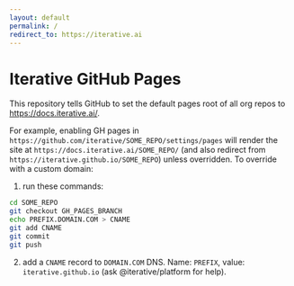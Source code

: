 ```yaml
---
layout: default
permalink: /
redirect_to: https://iterative.ai
---
```

# Iterative GitHub Pages

This repository tells GitHub to set the default pages root of all org repos to https://docs.iterative.ai/.

For example, enabling GH pages in `https://github.com/iterative/SOME_REPO/settings/pages` will render the site at `https://docs.iterative.ai/SOME_REPO/` (and also redirect from `https://iterative.github.io/SOME_REPO`) unless overridden. To override with a custom domain:

1. run these commands:

```bash
cd SOME_REPO
git checkout GH_PAGES_BRANCH
echo PREFIX.DOMAIN.COM > CNAME
git add CNAME
git commit
git push
```

2. add a `CNAME` record to `DOMAIN.COM` DNS. Name: `PREFIX`, value: `iterative.github.io` (ask @iterative/platform for help).
